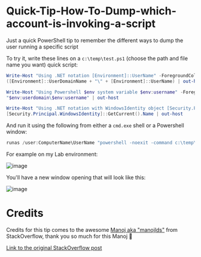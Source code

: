 # Quick-Tip-How-To-Dump-which-account-is-invoking-a-script
Just a quick PowerShell tip to remember the different ways to dump the user running a specific script

To try it, write these lines on a ```c:\temp\test.ps1``` (choose the path and file name you want) quick script:

```powershell
Write-Host "Using .NET notation [Environment]::UserName" -ForegroundColor Yellow
([Environment]::UserDomainName + "\" + [Environment]::UserName) | out-host

Write-Host "Using Powershell $env system variable $env:username" -ForegroundColor magenta
"$env:userdomain\$env:username" | out-host

Write-Host "Using .NET notation with WindowsIdentity object [Security.Principal.WindowsIdentity]::GetCurrent().Name" -ForegroundColor green
[Security.Principal.WindowsIdentity]::GetCurrent().Name | out-host
```

And run it using the following from either a ```cmd.exe``` shell or a Powershell window:

```powershell
runas /user:ComputerName\UserName "powershell -noexit -command c:\temp\test.ps1"
```

For example on my Lab environment:

![image](https://user-images.githubusercontent.com/33433229/122291820-423a6580-cec3-11eb-921b-f207fb47365d.png)

You'll have a new window opening that will look like this:

![image](https://user-images.githubusercontent.com/33433229/122291863-541c0880-cec3-11eb-9a29-0ae5fc93db93.png)



# Credits

Credits for this tip comes to the awesome [Manoj aka "manojlds"](https://stackoverflow.com/users/526535/manojlds) from StackOverflow, thank you so much for this Manoj :pray:

[Link to the original StackOverflow post](https://stackoverflow.com/questions/7505792/powershell-find-the-user-who-invoked-the-script/7506450#7506450?newreg=64c9cda5a69a4bc485645ca0880419ff)
